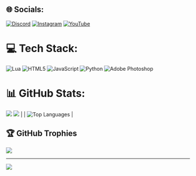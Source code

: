 ## 🌐 Socials:
[![Discord](https://img.shields.io/badge/Discord-%237289DA.svg?logo=discord&logoColor=white)](https://discord.gg/wMBY7Gh7Mr) [![Instagram](https://img.shields.io/badge/Instagram-%23E4405F.svg?logo=Instagram&logoColor=white)](https://instagram.com/_mandq_) [![YouTube](https://img.shields.io/badge/YouTube-%23FF0000.svg?logo=YouTube&logoColor=white)](https://www.youtube.com/channel/UCkTYJ2vLRN43jIQzCRa9Slw) 

# 💻 Tech Stack:
![Lua](https://img.shields.io/badge/lua-%232C2D72.svg?style=for-the-badge&logo=lua&logoColor=white) ![HTML5](https://img.shields.io/badge/html5-%23E34F26.svg?style=for-the-badge&logo=html5&logoColor=white) ![JavaScript](https://img.shields.io/badge/javascript-%23323330.svg?style=for-the-badge&logo=javascript&logoColor=%23F7DF1E) ![Python](https://img.shields.io/badge/python-3670A0?style=for-the-badge&logo=python&logoColor=ffdd54) ![Adobe Photoshop](https://img.shields.io/badge/adobe%20photoshop-%2331A8FF.svg?style=for-the-badge&logo=adobe%20photoshop&logoColor=white)
# 📊 GitHub Stats:
![](https://github-readme-stats.vercel.app/api?username=xMandq&theme=calm&hide_border=false&include_all_commits=true&count_private=true)
![](https://github-readme-streak-stats.herokuapp.com/?user=xMandq&theme=calm&hide_border=false)
| | ![Top Languages](https://github-readme-stats.vercel.app/api/top-langs/?username=xMandq&theme=calm&hide_border=false&include_all_commits=true&count_private=true&layout=compact) |


## 🏆 GitHub Trophies
![](https://github-profile-trophy.vercel.app/?username=xMandq&theme=monokai&no-frame=true&no-bg=true&margin-w=4)

---
[![](https://visitcount.itsvg.in/api?id=xMandq&icon=0&color=0)](https://visitcount.itsvg.in)
